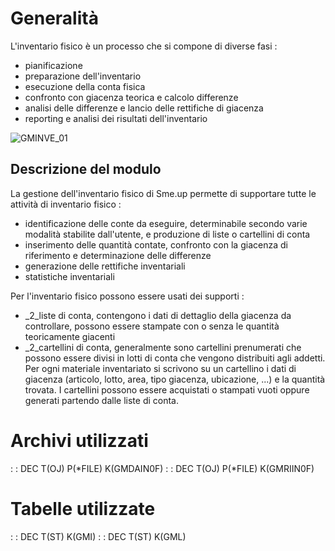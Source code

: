 # Generalità
L'inventario fisico è un processo che si compone di diverse fasi : 

- pianificazione
- preparazione dell'inventario
- esecuzione della conta fisica
- confronto con giacenza teorica e calcolo differenze
- analisi delle differenze e lancio delle rettifiche di giacenza
- reporting e analisi dei risultati dell'inventario


![GMINVE_01](http://doc.smeup.com/immagini/GMINVE_INT/GMINVE_01.png)
## Descrizione del modulo
La gestione dell'inventario fisico di Sme.up permette di supportare tutte le attività di inventario fisico : 

- identificazione delle conte da eseguire, determinabile secondo varie modalità stabilite dall'utente, e produzione di liste o cartellini di conta
- inserimento delle quantità contate, confronto con la giacenza di riferimento e determinazione delle differenze
- generazione delle rettifiche inventariali
- statistiche inventariali

Per l'inventario fisico possono essere usati dei supporti : 

- _2_liste di conta, contengono i dati di dettaglio della giacenza da controllare, possono essere stampate con o senza le quantità teoricamente giacenti
- _2_cartellini di conta, generalmente sono cartellini prenumerati che possono essere divisi in lotti di conta che vengono distribuiti agli addetti. Per ogni materiale inventariato si scrivono su un cartellino i dati di giacenza (articolo, lotto, area, tipo giacenza, ubicazione, ...) e la quantità trovata. I cartellini possono essere acquistati o stampati vuoti oppure generati partendo dalle liste di conta.


# Archivi utilizzati
 :  : DEC T(OJ) P(\*FILE) K(GMDAIN0F)
 :  : DEC T(OJ) P(\*FILE) K(GMRIIN0F)

# Tabelle utilizzate
 :  : DEC T(ST) K(GMI)
 :  : DEC T(ST) K(GML)
